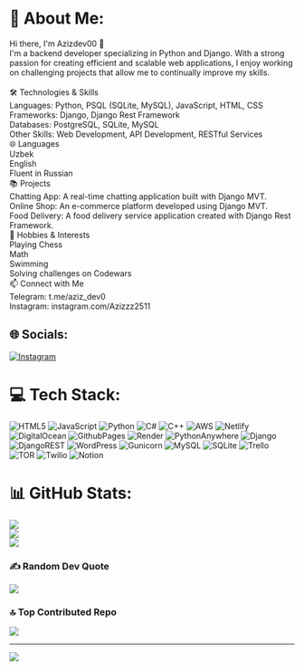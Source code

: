 # 💫 About Me:
Hi there, I'm Azizdev00 👋<br>I'm a backend developer specializing in Python and Django. With a strong passion for creating efficient and scalable web applications, I enjoy working on challenging projects that allow me to continually improve my skills.<br><br>🛠️ Technologies & Skills<br>Languages: Python, PSQL (SQLite, MySQL), JavaScript, HTML, CSS<br>Frameworks: Django, Django Rest Framework<br>Databases: PostgreSQL, SQLite, MySQL<br>Other Skills: Web Development, API Development, RESTful Services<br>🌐 Languages<br>Uzbek<br>English<br>Fluent in Russian<br>📚 Projects<br>Chatting App: A real-time chatting application built with Django MVT.<br>Online Shop: An e-commerce platform developed using Django MVT.<br>Food Delivery: A food delivery service application created with Django Rest Framework.<br>🎯 Hobbies & Interests<br>Playing Chess<br>Math<br>Swimming<br>Solving challenges on Codewars<br>📫 Connect with Me<br>Telegram: t.me/aziz_dev0<br>Instagram: instagram.com/Azizzz2511


## 🌐 Socials:
[![Instagram](https://img.shields.io/badge/Instagram-%23E4405F.svg?logo=Instagram&logoColor=white)](https://instagram.com/Azizzz2511) 

# 💻 Tech Stack:
![HTML5](https://img.shields.io/badge/html5-%23E34F26.svg?style=for-the-badge&logo=html5&logoColor=white) ![JavaScript](https://img.shields.io/badge/javascript-%23323330.svg?style=for-the-badge&logo=javascript&logoColor=%23F7DF1E) ![Python](https://img.shields.io/badge/python-3670A0?style=for-the-badge&logo=python&logoColor=ffdd54) ![C#](https://img.shields.io/badge/c%23-%23239120.svg?style=for-the-badge&logo=csharp&logoColor=white) ![C++](https://img.shields.io/badge/c++-%2300599C.svg?style=for-the-badge&logo=c%2B%2B&logoColor=white) ![AWS](https://img.shields.io/badge/AWS-%23FF9900.svg?style=for-the-badge&logo=amazon-aws&logoColor=white) ![Netlify](https://img.shields.io/badge/netlify-%23000000.svg?style=for-the-badge&logo=netlify&logoColor=#00C7B7) ![DigitalOcean](https://img.shields.io/badge/DigitalOcean-%230167ff.svg?style=for-the-badge&logo=digitalOcean&logoColor=white) ![GithubPages](https://img.shields.io/badge/github%20pages-121013?style=for-the-badge&logo=github&logoColor=white) ![Render](https://img.shields.io/badge/Render-%46E3B7.svg?style=for-the-badge&logo=render&logoColor=white) ![PythonAnywhere](https://img.shields.io/badge/pythonanywhere-%232F9FD7.svg?style=for-the-badge&logo=pythonanywhere&logoColor=151515) ![Django](https://img.shields.io/badge/django-%23092E20.svg?style=for-the-badge&logo=django&logoColor=white) ![DjangoREST](https://img.shields.io/badge/DJANGO-REST-ff1709?style=for-the-badge&logo=django&logoColor=white&color=ff1709&labelColor=gray) ![WordPress](https://img.shields.io/badge/WordPress-%23117AC9.svg?style=for-the-badge&logo=WordPress&logoColor=white) ![Gunicorn](https://img.shields.io/badge/gunicorn-%298729.svg?style=for-the-badge&logo=gunicorn&logoColor=white) ![MySQL](https://img.shields.io/badge/mysql-4479A1.svg?style=for-the-badge&logo=mysql&logoColor=white) ![SQLite](https://img.shields.io/badge/sqlite-%2307405e.svg?style=for-the-badge&logo=sqlite&logoColor=white) ![Trello](https://img.shields.io/badge/Trello-%23026AA7.svg?style=for-the-badge&logo=Trello&logoColor=white) ![TOR](https://img.shields.io/badge/tor-%237E4798.svg?style=for-the-badge&logo=tor-project&logoColor=white) ![Twilio](https://img.shields.io/badge/Twilio-F22F46?style=for-the-badge&logo=Twilio&logoColor=white) ![Notion](https://img.shields.io/badge/Notion-%23000000.svg?style=for-the-badge&logo=notion&logoColor=white)
# 📊 GitHub Stats:
![](https://github-readme-stats.vercel.app/api?username=AzizDev00&theme=dark&hide_border=false&include_all_commits=false&count_private=false)<br/>
![](https://github-readme-streak-stats.herokuapp.com/?user=AzizDev00&theme=dark&hide_border=false)<br/>
![](https://github-readme-stats.vercel.app/api/top-langs/?username=AzizDev00&theme=dark&hide_border=false&include_all_commits=false&count_private=false&layout=compact)

### ✍️ Random Dev Quote
![](https://quotes-github-readme.vercel.app/api?type=horizontal&theme=radical)

### 🔝 Top Contributed Repo
![](https://github-contributor-stats.vercel.app/api?username=AzizDev00&limit=5&theme=dark&combine_all_yearly_contributions=true)

---
[![](https://visitcount.itsvg.in/api?id=AzizDev00&icon=0&color=0)](https://visitcount.itsvg.in)

<!-- Proudly created with GPRM ( https://gprm.itsvg.in ) -->
